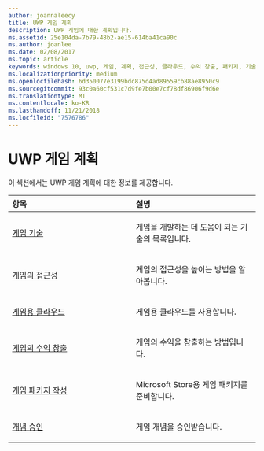 ```yaml
---
author: joannaleecy
title: UWP 게임 계획
description: UWP 게임에 대한 계획입니다.
ms.assetid: 25e104da-7b79-48b2-ae15-614ba41ca90c
ms.author: joanlee
ms.date: 02/08/2017
ms.topic: article
keywords: windows 10, uwp, 게임, 계획, 접근성, 클라우드, 수익 창출, 패키지, 기술, 개념, 승인
ms.localizationpriority: medium
ms.openlocfilehash: 6d350077e3199bdc875d4ad89559cb88ae8950c9
ms.sourcegitcommit: 93c0a60cf531c7d9fe7b00e7cf78df86906f9d6e
ms.translationtype: MT
ms.contentlocale: ko-KR
ms.lasthandoff: 11/21/2018
ms.locfileid: "7576786"
---
```

# <a name="planning-for-uwp-games"></a>UWP 게임 계획

이 섹션에서는 UWP 게임 계획에 대한 정보를 제공합니다.

<table>
<colgroup>
<col width="50%" />
<col width="50%" />
</colgroup>
<thead>
<tr class="header">
<th align="left">항목</th>
<th align="left">설명</th>
</tr>
</thead>
<tbody>
<tr class="odd">
<td align="left"><p><a href="game-development-platform-guide.md">게임 기술</a></p></td>
<td align="left"><p>게임을 개발하는 데 도움이 되는 기술의 목록입니다.</p></td>
</tr>
<tr class="even">
<td align="left"><p><a href="accessibility-for-games.md">게임의 접근성</a></p></td>
<td align="left"><p>게임의 접근성을 높이는 방법을 알아봅니다.</p></td>
</tr>
<tr class="odd">
<td align="left"><p><a href="cloud-for-games.md">게임용 클라우드</a></p></td>
<td align="left"><p>게임용 클라우드를 사용합니다.</p></td>
</tr>
<tr class="even">
<td align="left"><p><a href="monetization-for-games.md">게임의 수익 창출</a></p></td>
<td align="left"><p>게임의 수익을 창출하는 방법입니다.</p></td>
</tr>
<tr class="odd">
<td align="left"><p><a href="package-your-windows-store-directx-game.md">게임 패키지 작성</a></p></td>
<td align="left"><p>Microsoft Store용 게임 패키지를 준비합니다.</p></td>
</tr>
<tr class="even">
<td align="left"><p><a href="concept-approval.md">개념 승인</a></p></td>
<td align="left"><p>게임 개념을 승인받습니다.</p></td>
</tr>
</tbody>
</table>
 

 

 




